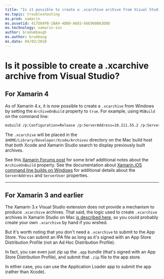 ```yaml
---
title: "Is it possible to create a .xcarchive archive from Visual Studio?"
ms.topic: troubleshooting
ms.prod: xamarin
ms.assetid: 417D84FB-1BA9-4DB9-A683-66E960BA3D0D
ms.technology: xamarin-ios
author: bradumbaugh
ms.author: brumbaug
ms.date: 04/03/2018
---
```


# Is it possible to create a .xcarchive archive from Visual Studio?

## For Xamarin 4

As of Xamarin 4.x, it is now possible to create a `.xcarchive` from Windows by setting the `ArchiveOnBuild` property to `true`. For example, using `MSBuild` on the command line:

```bash
msbuild /p:Configuration=Release /p:ServerAddress=10.211.55.2 /p:ServerUser=xamUser /p:Platform=iPhone /p:ArchiveOnBuild=true /t:"Build" MyProject.csproj
```

The `.xcarchive` will be placed in the `$HOME/Library/Developer/Xcode/Archives` directory on the Mac build host that both Xcode and Xamarin Studio search to display previously built archives.

See this [Xamarin Forums post](https://forums.xamarin.com/discussion/comment/156635/#Comment_156635) for some brief additional notes about the `ArchiveOnBuild` property. See the documentation about [Xamarin.iOS command line builds on Windows](~/ios/get-started/installation/windows/connecting-to-mac/index.md) for additional details about the `ServerAddress` and `ServerUser` properties.

* * *

## For Xamarin 3 and earlier

The Xamarin 3.x Visual Studio extension does not provide a mechanism to produce `.xcarchive` archives. That said, the logic used to create `.xcarchive` archives in Xamarin Studio on Mac [is described here](https://bugzilla.xamarin.com/show_bug.cgi?id=35#c5), so you could probably create your own `.xcarchive` by hand if you wished.

But it's worth noting that you don't need a `.xcarchive` to submit to the App Store. You can submit an IPA file as long as it's signed with an App Store Distribution Profile (not an Ad Hoc Distribution Profile).

In fact, you can even just zip up the `.app` bundle (that's signed with an App Store Distribution Profile), and submit that `.zip` file to the app store.

In either case, you can use the Application Loader app to submit the app (rather than Xcode).

